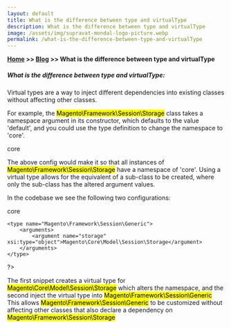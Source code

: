 ```yaml
---
layout: default
title: What is the difference between type and virtualType
description: What is the difference between type and virtualType
image: /assets/img/supravat-mondal-logo-picture.webp
permalink: /what-is-the-difference-between-type-and-virtualType
---
```

**[Home](https://supravatm.github.io/) >> [Blog](https://supravatm.github.io/blogs.html) >> What is the difference between type and virtualType**

##### What is the difference between type and virtualType:

<p class='blog-text-font-property'>Virtual types are a way to inject different dependencies into existing classes without affecting other classes.
</p>
<p class='blog-text-font-property'>
For example, the <mark>Magento\Framework\Session\Storage</mark> class takes a namespace argument in its constructor, which defaults to the value 'default', and you could use the type definition to change the namespace to 'core'.
</p>

<type name="Magento\Framework\Session\Storage">
    <arguments>
        <argument name="namespace" xsi:type="string">core</argument>
    </arguments>
</type>

<p class='blog-text-font-property'>
The above config would make it so that all instances of <mark>Magento\Framework\Session\Storage</mark> have a namespace of 'core'.  Using a virtual type allows for the equivalent of a sub-class to be created, where only the sub-class has the altered argument values.
</p>


<p class='blog-text-font-property'>
In the codebase we see the following two configurations:
</p>
<?php
    <virtualType name="Magento\Core\Model\Session\Storage" type="Magento\Framework\Session\Storage">
        <arguments>
            <argument name="namespace" xsi:type="string">core</argument>
        </arguments>
    </virtualType>

    <type name="Magento\Framework\Session\Generic">
        <arguments>
            <argument name="storage" xsi:type="object">Magento\Core\Model\Session\Storage</argument>
        </arguments>
    </type>
?>
<p class='blog-text-font-property'>
The first snippet creates a virtual type for <mark>Magento\Core\Model\Session\Storage</mark> which alters the namespace, and the second inject the virtual type into <mark>Magento\Framework\Session\Generic</mark>  This allows <mark>Magento\Framework\Session\Generic</mark> to be customized without affecting other classes that also declare a dependency on <mark>Magento\Framework\Session\Storage</mark>
</p>
